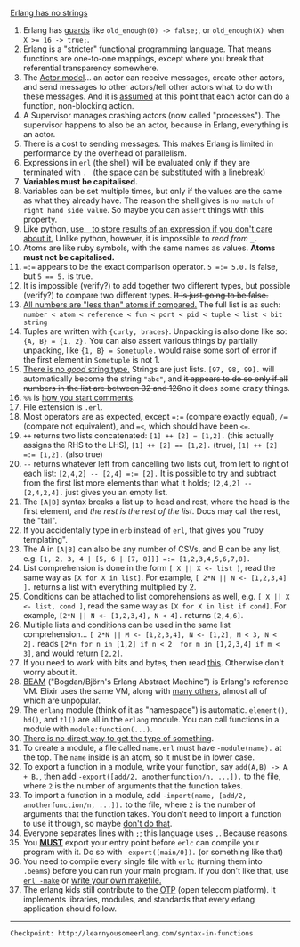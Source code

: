 [Erlang has no strings](http://learnyousomeerlang.com/starting-out-for-real)

1. Erlang has [guards](http://learnyousomeerlang.com/syntax-in-functions#guards-guards) like `old_enough(0) -> false;`, or `old_enough(X) when X >= 16 -> true;`.
1. Erlang is a "stricter" functional programming language. That means functions are one-to-one mappings, except where you break that referential transparency somewhere.
1. The [Actor model](https://en.wikipedia.org/wiki/Actor_model)... an actor can receive messages, create other actors, and send messages to other actors/tell other actors what to do with these messages. And it is [assumed](http://www.brianstorti.com/the-actor-model/) at this point that each actor can do a function, non-blocking action.
1. A Supervisor manages crashing actors (now called "processes"). The supervisor happens to also be an actor, because in Erlang, everything is an actor.
1. There is a cost to sending messages. This makes Erlang is limited in performance by the overhead of parallelism.
1. Expressions in `erl` (the shell) will be evaluated only if they are terminated with `. ` (the space can be substituted with a linebreak)
1. **Variables must be capitalised.**
1. Variables can be set multiple times, but only if the values are the same as what they already have. The reason the shell gives is `no match of right hand side value`. So maybe you can `assert` things with this property.
1. Like python, [use `_` to store results of an expression if you don't care about it.](http://learnyousomeerlang.com/starting-out-for-real) Unlike python, however, it is impossible to *read from* `_.`
1. Atoms are like ruby symbols, with the same names as values. **Atoms must not be capitalised.**
1. `=:=` appears to be the exact comparison operator. `5 =:= 5.0.` is false, but `5 == 5.` is true.
1. It is impossible (verify?) to add together two different types, but possible (verify?) to compare two different types. ~~It is just going to be false.~~
1. [All numbers are "less than" atoms if compared.](http://learnyousomeerlang.com/starting-out-for-real) The full list is as such: `number < atom < reference < fun < port < pid < tuple < list < bit string`
1. Tuples are written with `{curly, braces}`. Unpacking is also done like so: `{A, B} = {1, 2}.` You can also assert various things by partially unpacking, like `{1, B} = Sometuple.` would raise some sort of error if the first element in `Sometuple` is not 1.
1. [There is no *good* string type.](http://erlang.org/doc/reference_manual/typespec.html) Strings are just lists. `[97, 98, 99].` will automatically become the string `"abc"`, and ~~it appears to do so only if all numbers in the list are between 32 and 126~~no it does some crazy things.
1. `%%` is [how you start comments](https://github.com/rabbitmq/rabbitmq-server/blob/master/src/rabbit_alarm.erl).
1. File extension is `.erl`.
1. Most operators are as expected, except `=:=` (compare exactly equal), `/=` (compare not equivalent), and `=<`, which should have been `<=`.
1. `++` returns two lists concatenated: `[1] ++ [2] = [1,2].` (this actually assigns the RHS to the LHS), `[1] ++ [2] == [1,2].` (true), `[1] ++ [2] =:= [1,2].` (also true)
1. `--` returns whatever left from cancelling two lists out, from left to right of each list: `[2,4,2] -- [2,4] =:= [2].` It is possible to try and subtract from the first list more elements than what it holds; `[2,4,2] -- [2,4,2,4].` just gives you an empty list.
1. The `[A|B]` syntax breaks a list up to head and rest, where the head is the first element, and *the rest is the rest of the list*. Docs may call the rest, the "tail".
1. If you accidentally type in `erb` instead of `erl`, that gives you "ruby templating".
1. The A in `[A|B]` can also be any number of CSVs, and B can be any list, e.g. `[1, 2, 3, 4 | [5, 6 | [7, 8]]] =:= [1,2,3,4,5,6,7,8].`
1. List comprehension is done in the form `[ X || X <- list ]`, read the same way as `[X for X in list]`. For example, `[ 2*N || N <- [1,2,3,4] ].` returns a list with everything multiplied by 2.
1. Conditions can be attached to list comprehensions as well, e.g. `[ X || X <- list, cond ]`, read the same way as `[X for X in list if cond]`. For example, `[2*N || N <- [1,2,3,4], N < 4].` returns `[2,4,6]`.
1. Multiple lists and conditions can be used in the same list comprehension... `[ 2*N || M <- [1,2,3,4], N <- [1,2], M < 3, N < 2].` reads `[2*n for n in [1,2] if n < 2  for m in [1,2,3,4] if m < 3]`, and would return `[2,2]`.
1. If you need to work with bits and bytes, then read [this](http://learnyousomeerlang.com/starting-out-for-real#bit-syntax). Otherwise don't worry about it.
1. [BEAM](http://erlang.org/faq/implementations.html) ("Bogdan/Björn's Erlang Abstract Machine") is Erlang's reference VM. Elixir uses the same VM, along with [many others](https://github.com/llaisdy/beam_languages), almost all of which are unpopular.
1. The `erlang` module (think of it as "namespace") is automatic. `element()`, `hd()`, and `tl()` are all in the `erlang` module. You can call functions in a module with `module:function(...)`.
1. [There is no direct way to get the type of something](https://stackoverflow.com/a/28377262/1558430).
1. To create a module, a file called `name.erl` must have `-module(name).` at the top. The `name` inside is an atom, so it must be in lower case.
1. To export a function in a module, write your function, say `add(A,B) -> A + B.`, then add `-export([add/2, anotherfunction/n, ...]).` to the file, where `2` is the number of arguments that the function takes.
1. To import a function in a module, add `-import(name, [add/2, anotherfunction/n, ...]).` to the file, where `2` is the number of arguments that the function takes. You don't need to import a function to use it though, so maybe [don't do that](http://www.erlang.se/doc/programming_rules.shtml#HDR26).
1. Everyone separates lines with `;`; this language uses `,`. Because reasons.
1. You [**MUST**](https://www.thegeekstuff.com/2010/05/erlang-hello-world-example/) export your entry point before `erlc` can compile your program with it. Do so with `-export([main/0]).` (or something like that)
1. You need to compile every single file with `erlc` (turning them into `.beam`s) before you can run your main program. If you don't like that, use [`erl -make`](https://stackoverflow.com/a/2549026/1558430) or [write your own makefile.](https://stackoverflow.com/a/2549228/1558430)
1. The erlang kids still contribute to the [OTP](http://learnyousomeerlang.com/what-is-otp) (open telecom platform). It implements libraries, modules, and standards that every erlang application should follow.


---

    Checkpoint: http://learnyousomeerlang.com/syntax-in-functions

